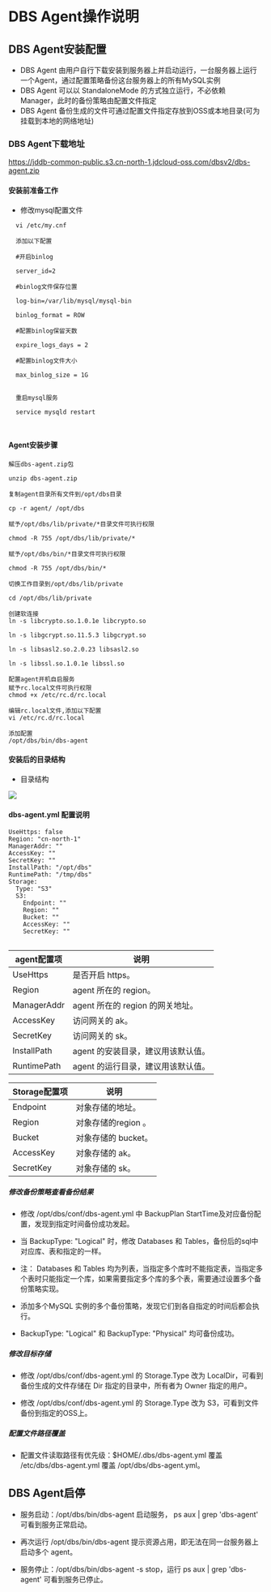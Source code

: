 # DBS Agent操作说明

## DBS Agent安装配置

* DBS Agent 由用户自行下载安装到服务器上并启动运行，一台服务器上运行一个Agent，通过配置策略备份这台服务器上的所有MySQL实例
* DBS Agent 可以以 StandaloneMode 的方式独立运行，不必依赖 Manager，此时的备份策略由配置文件指定
* DBS Agent 备份生成的文件可通过配置文件指定存放到OSS或本地目录(可为挂载到本地的网络地址)

### DBS Agent下载地址

https://jddb-common-public.s3.cn-north-1.jdcloud-oss.com/dbsv2/dbs-agent.zip


#### 安装前准备工作

* 修改mysql配置文件
```
  vi /etc/my.cnf

  添加以下配置

  #开启binlog

  server_id=2
  
  #binlog文件保存位置
  
  log-bin=/var/lib/mysql/mysql-bin
  
  binlog_format = ROW
  
  #配置binlog保留天数
  
  expire_logs_days = 2
  
  #配置binlog文件大小
  
  max_binlog_size = 1G
  
  
  重启mysql服务
  
  service mysqld restart
  
  
  ```


#### Agent安装步骤

```
解压dbs-agent.zip包

unzip dbs-agent.zip

复制agent目录所有文件到/opt/dbs目录

cp -r agent/ /opt/dbs

赋予/opt/dbs/lib/private/*目录文件可执行权限

chmod -R 755 /opt/dbs/lib/private/*

赋予/opt/dbs/bin/*目录文件可执行权限

chmod -R 755 /opt/dbs/bin/*

切换工作目录到/opt/dbs/lib/private

cd /opt/dbs/lib/private

创建软连接
ln -s libcrypto.so.1.0.1e libcrypto.so

ln -s libgcrypt.so.11.5.3 libgcrypt.so

ln -s libsasl2.so.2.0.23 libsasl2.so

ln -s libssl.so.1.0.1e libssl.so

配置agent开机自启服务
赋予rc.local文件可执行权限
chmod +x /etc/rc.d/rc.local

编辑rc.local文件,添加以下配置
vi /etc/rc.d/rc.local

添加配置
/opt/dbs/bin/dbs-agent

```

#### 安装后的目录结构
* 目录结构

![](../../image/DBS/dbs-agent-operation1.png)

#### dbs-agent.yml 配置说明

```
UseHttps: false
Region: "cn-north-1"
ManagerAddr: ""
AccessKey: ""
SecretKey: ""
InstallPath: "/opt/dbs"
RuntimePath: "/tmp/dbs"
Storage:
  Type: "S3"
  S3:
    Endpoint: ""
    Region: ""
    Bucket: ""
    AccessKey: ""
    SecretKey: ""
  
```

| agent配置项	 | 说明	            |
| -------------- | ---------------     |
| UseHttps       | 是否开启 https。 |
| Region         | agent 所在的 region。|
| ManagerAddr    | agent 所在的 region 的网关地址。| 
| AccessKey      | 访问网关的 ak。 |
| SecretKey      | 访问网关的 sk。|
| InstallPath    | agent 的安装目录，建议用该默认值。| 
| RuntimePath    | agent 的运行目录，建议用该默认值。 |

| Storage配置项  | 说明	            |
| -------------- | ---------------  |
| Endpoint       | 对象存储的地址。|
| Region         | 对象存储的region 。| 
| Bucket         | 对象存储的 bucket。 |
| AccessKey      | 对象存储的 ak。|
| SecretKey      | 对象存储的 sk。|

##### 修改备份策略查看备份结果

* 修改 /opt/dbs/conf/dbs-agent.yml 中 BackupPlan StartTime及对应备份配置，发现到指定时间备份成功发起。

* 当 BackupType: "Logical" 时，修改 Databases 和 Tables，备份后的sql中对应库、表和指定的一样。

* 注： Databases 和 Tables 均为列表，当指定多个库时不能指定表，当指定多个表时只能指定一个库，如果需要指定多个库的多个表，需要通过设置多个备份策略实现。

* 添加多个MySQL 实例的多个备份策略，发现它们到各自指定的时间后都会执行。

* BackupType: "Logical" 和 BackupType: "Physical" 均可备份成功。

##### 修改目标存储
* 修改 /opt/dbs/conf/dbs-agent.yml 的 Storage.Type 改为 LocalDir，可看到备份生成的文件存储在 Dir 指定的目录中，所有者为 Owner 指定的用户。

* 修改 /opt/dbs/conf/dbs-agent.yml 的 Storage.Type 改为 S3，可看到文件备份到指定的OSS上。

##### 配置文件路径覆盖

* 配置文件读取路径有优先级：$HOME/.dbs/dbs-agent.yml 覆盖 /etc/dbs/dbs-agent.yml 覆盖 /opt/dbs/dbs-agent.yml。

## DBS Agent启停

* 服务启动：/opt/dbs/bin/dbs-agent 启动服务， ps aux | grep 'dbs-agent' 可看到服务正常启动。

* 再次运行 /opt/dbs/bin/dbs-agent 提示资源占用，即无法在同一台服务器上启动多个 agent。

* 服务停止：/opt/dbs/bin/dbs-agent -s stop，运行 ps aux | grep 'dbs-agent' 可看到服务已停止。

